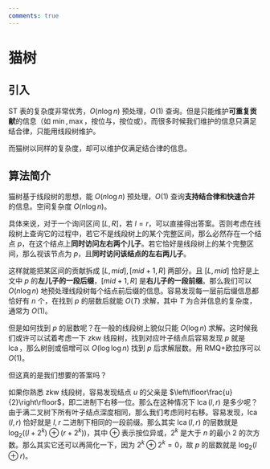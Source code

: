 ```yaml
---
comments: true
---
```


# 猫树

## 引入

ST 表的复杂度非常优秀，$O(n\log n)$ 预处理，$O(1)$ 查询。但是只能维护**可重复贡献**的信息（如 $\min,\max$，按位与，按位或）。而很多时候我们维护的信息只满足结合律，只能用线段树维护。

而猫树以同样的复杂度，却可以维护仅满足结合律的信息。

## 算法简介

猫树基于线段树的思想，能 $O(n\log n)$ 预处理，$O(1)$ 查询**支持结合律和快速合并**的信息。空间复杂度 $O(n\log n)$。

具体来说，对于一个询问区间 $[L,R]$，若 $l=r$，可以直接得出答案。否则考虑在线段树上查询它的过程中，若它不是线段树上的某个完整区间，那么必然存在一个结点 $p$，在这个结点上**同时访问左右两个儿子**。若它恰好是线段树上的某个完整区间，那么视该节点为 $p$，且**同时访问该结点的左右两儿子**。

这样就能把某区间的贡献拆成 $[L,mid],[mid+1,R]$ 两部分。且 $[L,mid]$ 恰好是上文中 $p$ 的**左儿子的一段后缀**，$[mid+1,R]$ 是**右儿子的一段前缀**。那么我们可以 $O(n\log n)$ 地预处理线段树每个结点前后缀的信息。容易发现每一层前后缀信息都恰好有 $n$ 个，在找到 $p$ 的层数后就能 $O(T)$ 求解，其中 $T$ 为合并信息的复杂度，通常为 $O(1)$。

但是如何找到 $p$ 的层数呢？在一般的线段树上貌似只能 $O(\log n)$ 求解。这时候我们或许可以试着考虑一下 zkw 线段树，找到对应叶子结点后容易发现 $p$ 就是 $\operatorname{lca}$，那么树剖或倍增可以 $O(\log\log n)$ 找到 $p$ 后求解层数。用 RMQ+欧拉序可以 $O(1)$。

但这真的是我们想要的答案吗？

如果你熟悉 zkw 线段树，容易发现结点 $u$ 的父亲是 $\left\lfloor\frac{u}{2}\right\rfloor$，即二进制下右移一位。那么在这种情况下 $\operatorname{lca}(l,r)$ 是多少呢？由于满二叉树下所有叶子结点深度相同，那么我们考虑同时右移。容易发现，$\operatorname{lca}(l,r)$ 恰好就是 $l,r$ 二进制下相同的一段前缀。那么其实 $\operatorname{lca}(l,r)$ 的层数就是 $\log_2((l+2^k)\oplus (r+2^k))$，其中 $\oplus$ 表示按位异或，$2^k$ 是大于 $n$ 的最小 $2$ 的次方数。那么其实它还可以再简化一下，因为 $2^k\oplus 2^k=0$，故 $p$ 的层数就是 $\log_2(l\oplus r)$。

